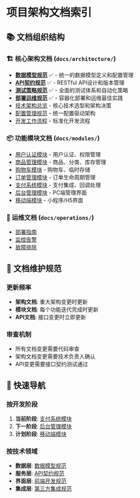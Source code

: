 # 项目架构文档索引

## 📚 文档组织结构

### 🏗️ 核心架构文档 (`docs/architecture/`)
- **[数据模型规范](./data_models.md)** ✅ - 统一的数据模型定义和配置管理
- **[API契约规范](./api_contracts.md)** ✅ - RESTful API设计和版本管理  
- **[测试策略规范](./testing_strategy.md)** ✅ - 全面的测试体系和自动化策略
- **[部署运维规范](./deployment_operations.md)** ✅ - 容器化部署和运维最佳实践
- [技术架构总览](tech_architecture.md) - 核心技术选型和架构决策
- [配置管理规范](configuration.md) - 统一配置驱动架构
- [开发工作流程](development_workflow.md) - 标准化开发流程

### 📦 功能模块文档 (`docs/modules/`)
- [用户认证模块](../modules/user_auth/README.md) - 用户认证、权限管理
- [商品管理模块](../modules/product_management/README.md) - 商品、分类、库存管理
- [购物车模块](../modules/shopping_cart/README.md) - 购物车、临时存储
- [订单管理模块](../modules/order_management/README.md) - 订单生命周期管理
- [支付系统模块](../modules/payment_system/README.md) - 支付集成、回调处理
- [后台管理模块](../modules/admin_system/README.md) - PC端管理界面
- [移动端模块](../modules/mobile_app/README.md) - 小程序/H5界面

### 🔧 运维文档 (`docs/operations/`)
- [部署指南](../operations/deployment.md)
- [监控告警](../operations/monitoring.md)
- [故障排除](../operations/troubleshooting.md)

## 📝 文档维护规范

### 更新频率
- **架构文档**: 重大架构变更时更新
- **模块文档**: 每个功能迭代完成时更新
- **API文档**: 接口变更时立即更新

### 审查机制
- 所有文档变更需要代码审查
- 架构文档变更需要技术负责人确认
- API变更需要接口契约测试通过

## 🔗 快速导航

### 按开发阶段
1. **当前阶段**: [支付系统模块](../modules/payment_system/README.md)
2. **下一阶段**: [后台管理模块](../modules/admin_system/README.md)
3. **计划阶段**: [移动端模块](../modules/mobile_app/README.md)

### 按技术领域
- **数据层**: [数据模型规范](data_models.md)
- **服务层**: [API契约规范](api_contracts.md)
- **界面层**: [前端开发规范](frontend_standards.md)
- **集成层**: [第三方集成规范](integration_standards.md)
